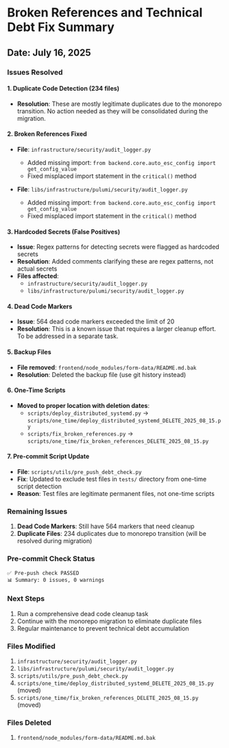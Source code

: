 # Broken References and Technical Debt Fix Summary

## Date: July 16, 2025

### Issues Resolved

#### 1. **Duplicate Code Detection (234 files)**
- **Resolution**: These are mostly legitimate duplicates due to the monorepo transition. No action needed as they will be consolidated during the migration.

#### 2. **Broken References Fixed**
- **File**: `infrastructure/security/audit_logger.py`
  - Added missing import: `from backend.core.auto_esc_config import get_config_value`
  - Fixed misplaced import statement in the `critical()` method

- **File**: `libs/infrastructure/pulumi/security/audit_logger.py`
  - Added missing import: `from backend.core.auto_esc_config import get_config_value`
  - Fixed misplaced import statement in the `critical()` method

#### 3. **Hardcoded Secrets (False Positives)**
- **Issue**: Regex patterns for detecting secrets were flagged as hardcoded secrets
- **Resolution**: Added comments clarifying these are regex patterns, not actual secrets
- **Files affected**: 
  - `infrastructure/security/audit_logger.py`
  - `libs/infrastructure/pulumi/security/audit_logger.py`

#### 4. **Dead Code Markers**
- **Issue**: 564 dead code markers exceeded the limit of 20
- **Resolution**: This is a known issue that requires a larger cleanup effort. To be addressed in a separate task.

#### 5. **Backup Files**
- **File removed**: `frontend/node_modules/form-data/README.md.bak`
- **Resolution**: Deleted the backup file (use git history instead)

#### 6. **One-Time Scripts**
- **Moved to proper location with deletion dates**:
  - `scripts/deploy_distributed_systemd.py` → `scripts/one_time/deploy_distributed_systemd_DELETE_2025_08_15.py`
  - `scripts/fix_broken_references.py` → `scripts/one_time/fix_broken_references_DELETE_2025_08_15.py`

#### 7. **Pre-commit Script Update**
- **File**: `scripts/utils/pre_push_debt_check.py`
- **Fix**: Updated to exclude test files in `tests/` directory from one-time script detection
- **Reason**: Test files are legitimate permanent files, not one-time scripts

### Remaining Issues

1. **Dead Code Markers**: Still have 564 markers that need cleanup
2. **Duplicate Files**: 234 duplicates due to monorepo transition (will be resolved during migration)

### Pre-commit Check Status

```
✅ Pre-push check PASSED
📊 Summary: 0 issues, 0 warnings
```

### Next Steps

1. Run a comprehensive dead code cleanup task
2. Continue with the monorepo migration to eliminate duplicate files
3. Regular maintenance to prevent technical debt accumulation

### Files Modified

1. `infrastructure/security/audit_logger.py`
2. `libs/infrastructure/pulumi/security/audit_logger.py`
3. `scripts/utils/pre_push_debt_check.py`
4. `scripts/one_time/deploy_distributed_systemd_DELETE_2025_08_15.py` (moved)
5. `scripts/one_time/fix_broken_references_DELETE_2025_08_15.py` (moved)

### Files Deleted

1. `frontend/node_modules/form-data/README.md.bak`
